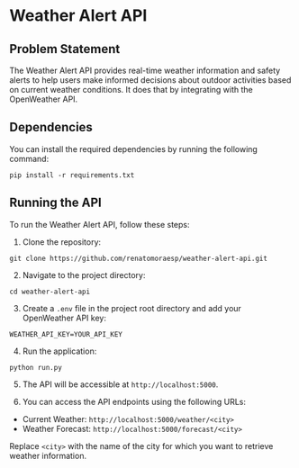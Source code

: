 # Weather Alert API

## Problem Statement

The Weather Alert API provides real-time weather information and safety alerts to help users make informed decisions about outdoor activities based on current weather conditions. It does that by integrating with the OpenWeather API.

## Dependencies

You can install the required dependencies by running the following command:

`pip install -r requirements.txt`

## Running the API

To run the Weather Alert API, follow these steps:

1. Clone the repository:

`git clone https://github.com/renatomoraesp/weather-alert-api.git`

2. Navigate to the project directory:

`cd weather-alert-api`

3. Create a `.env` file in the project root directory and add your OpenWeather API key:

`WEATHER_API_KEY=YOUR_API_KEY`

4. Run the application:

`python run.py`

5. The API will be accessible at `http://localhost:5000`.

6. You can access the API endpoints using the following URLs:
- Current Weather: `http://localhost:5000/weather/<city>`
- Weather Forecast: `http://localhost:5000/forecast/<city>`

Replace `<city>` with the name of the city for which you want to retrieve weather information.